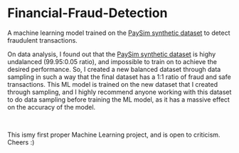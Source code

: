 # Financial-Fraud-Detection

A machine learning model trained on the <a href=https://www.kaggle.com/ntnu-testimon/paysim1>PaySim synthetic dataset</a> to detect fraudulent transactions.
<p> On data analysis, I found out that the <a href=https://www.kaggle.com/ntnu-testimon/paysim1>PaySim synthetic dataset</a> is highy undalanced (99.95:0.05 ratio), and impossible to train on to achieve the desired performance. So, I created a new balanced dataset through data sampling in such a way that the final dataset has a 1:1 ratio of fraud and safe transactions. This ML model is trained on the new dataset that I created through sampling, and I highly recommend anyone working with this dataset to do data sampling before training the ML model, as it has a massive effect on the accuracy of the model.<p>
<br><p> This ismy first proper Machine Learning project, and is open to criticism. Cheers :)
</p>  
